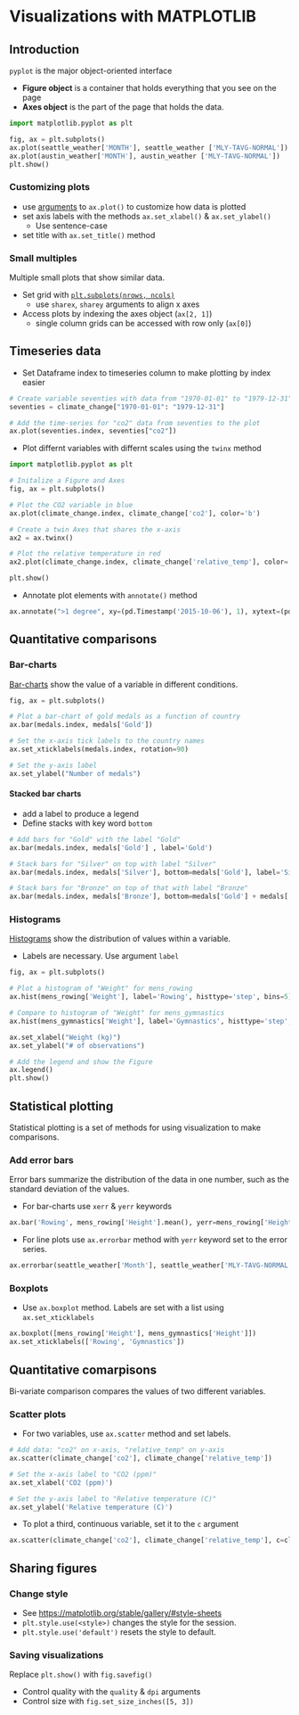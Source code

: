 # Visualizations with MATPLOTLIB

## Introduction

`pyplot` is the major object-oriented interface  

* **Figure object** is a container that holds everything that you see on the page
* **Axes object** is the part of the page that holds the data. 

```python
import matplotlib.pyplot as plt 

fig, ax = plt.subplots()
ax.plot(seattle_weather['MONTH'], seattle_weather ['MLY-TAVG-NORMAL'])
ax.plot(austin_weather['MONTH'], austin_weather ['MLY-TAVG-NORMAL'])
plt.show()
```

### Customizing plots

* use [arguments](https://matplotlib.org/stable/api/_as_gen/matplotlib.axes.Axes.plot.html) to `ax.plot()` to customize how data is plotted
* set axis labels with the methods `ax.set_xlabel()` & `ax.set_ylabel()`  
  * Use sentence-case
* set title with `ax.set_title()` method  

### Small multiples

Multiple small plots that show similar data.

* Set grid with [`plt.subplots(nrows, ncols)`](https://matplotlib.org/stable/api/_as_gen/matplotlib.pyplot.subplots.html)
  * use `sharex`, `sharey` arguments to align x axes
* Access plots by indexing the axes object (`ax[2, 1]`)
  * single column grids can be accessed with row only (`ax[0]`)

## Timeseries data

* Set Dataframe index to timeseries column to make plotting by index easier

```python
# Create variable seventies with data from "1970-01-01" to "1979-12-31"
seventies = climate_change["1970-01-01": "1979-12-31"]

# Add the time-series for "co2" data from seventies to the plot
ax.plot(seventies.index, seventies["co2"])
```

* Plot differnt variables with differnt scales using the `twinx` method

```python
import matplotlib.pyplot as plt

# Initalize a Figure and Axes
fig, ax = plt.subplots()

# Plot the CO2 variable in blue
ax.plot(climate_change.index, climate_change['co2'], color='b')

# Create a twin Axes that shares the x-axis
ax2 = ax.twinx()

# Plot the relative temperature in red
ax2.plot(climate_change.index, climate_change['relative_temp'], color='red')

plt.show()
```

* Annotate plot elements with `annotate()` method  

```python
ax.annotate(">1 degree", xy=(pd.Timestamp('2015-10-06'), 1), xytext=(pd.Timestamp('2008-10-06'), -0.2),arrowprops={'arrowstyle': "->", "color":"gray"})
```

## Quantitative comparisons  

### Bar-charts  

[Bar-charts](https://matplotlib.org/stable/api/_as_gen/matplotlib.pyplot.bar.html) show the value of a variable in different conditions.  

```python
fig, ax = plt.subplots()

# Plot a bar-chart of gold medals as a function of country
ax.bar(medals.index, medals['Gold'])

# Set the x-axis tick labels to the country names
ax.set_xticklabels(medals.index, rotation=90)

# Set the y-axis label
ax.set_ylabel("Number of medals")
```

#### Stacked bar charts

* add a label to produce a legend
* Define stacks with key word `bottom`

```python
# Add bars for "Gold" with the label "Gold"
ax.bar(medals.index, medals['Gold'] , label='Gold')

# Stack bars for "Silver" on top with label "Silver"
ax.bar(medals.index, medals['Silver'], bottom=medals['Gold'], label='Silver')

# Stack bars for "Bronze" on top of that with label "Bronze"
ax.bar(medals.index, medals['Bronze'], bottom=medals['Gold'] + medals['Silver'], label='Bronze')
```

### Histograms

[Histograms](https://matplotlib.org/stable/api/_as_gen/matplotlib.pyplot.hist.html) show the distribution of values within a variable.  

* Labels are necessary. Use argument `label`

```python
fig, ax = plt.subplots()

# Plot a histogram of "Weight" for mens_rowing
ax.hist(mens_rowing['Weight'], label='Rowing', histtype='step', bins=5)

# Compare to histogram of "Weight" for mens_gymnastics
ax.hist(mens_gymnastics['Weight'], label='Gymnastics', histtype='step', bins=5)

ax.set_xlabel("Weight (kg)")
ax.set_ylabel("# of observations")

# Add the legend and show the Figure
ax.legend()
plt.show()
```

## Statistical plotting

Statistical plotting is a set of methods for using visualization to make comparisons.  

### Add error bars  

Error bars summarize the distribution of the data in one number, such as the standard deviation of the values.  

* For bar-charts use `xerr` & `yerr` keywords

```python
ax.bar('Rowing', mens_rowing['Height'].mean(), yerr=mens_rowing['Height'].std())
```

* For line plots use `ax.errorbar` method with `yerr` keyword set to the error series.

```python
ax.errorbar(seattle_weather['Month'], seattle_weather['MLY-TAVG-NORMAL'], yerr=seattle_weather['MLY-TAVG-STDDEV'])
```

### Boxplots

* Use `ax.boxplot` method. Labels are set with a list using `ax.set_xticklabels`

```python
ax.boxplot([mens_rowing['Height'], mens_gymnastics['Height']])
ax.set_xticklabels(['Rowing', 'Gymnastics'])
```

## Quantitative comarpisons  

Bi-variate comparison compares the values of two different variables.  

### Scatter plots

* For two variables, use `ax.scatter` method and set labels.  

```python
# Add data: "co2" on x-axis, "relative_temp" on y-axis
ax.scatter(climate_change['co2'], climate_change['relative_temp'])

# Set the x-axis label to "CO2 (ppm)"
ax.set_xlabel('CO2 (ppm)')

# Set the y-axis label to "Relative temperature (C)"
ax.set_ylabel('Relative temperature (C)')
```

* To plot a third, continuous variable, set it to the `c` argument

```python
ax.scatter(climate_change['co2'], climate_change['relative_temp'], c=climate_change.['date'])
```

## Sharing figures  

### Change style

* See https://matplotlib.org/stable/gallery/#style-sheets
* `plt.style.use(<style>)` changes the style for the session.  
* `plt.style.use('default')` resets the style to default.  

### Saving visualizations  

Replace `plt.show()` with `fig.savefig()`

* Control quality with the `quality` & `dpi` arguments  
* Control size with `fig.set_size_inches([5, 3])`  
